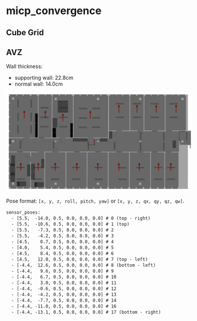 # micp_convergence

## Cube Grid

## AVZ

Wall thickness:
- supporting wall: 22.8cm
- normal wall: 14.0cm

![AVZ Poses](dat/avz_poses.png)


Pose format: `[x, y, z, roll, pitch, yaw]` or `[x, y, z, qx, qy, qz, qw]`.

```
sensor_poses:
  - [5.5,  -14.0, 0.5, 0.0, 0.0, 0.0] # 0 (top - right)
  - [5.5,  -10.6, 0.5, 0.0, 0.0, 0.0] # 1 (top)
  - [5.5,   -7.3, 0.5, 0.0, 0.0, 0.0] # 2
  - [5.5,   -4.2, 0.5, 0.0, 0.0, 0.0] # 3
  - [4.5,    0.7, 0.5, 0.0, 0.0, 0.0] # 4
  - [4.0,    5.4, 0.5, 0.0, 0.0, 0.0] # 5
  - [4.5,    8.4, 0.5, 0.0, 0.0, 0.0] # 6
  - [4.5,   12.0, 0.5, 0.0, 0.0, 0.0] # 7 (top - left)
  - [-4.4,  12.6, 0.5, 0.0, 0.0, 0.0] # 8 (bottom - left)
  - [-4.4,   9.6, 0.5, 0.0, 0.0, 0.0] # 9
  - [-4.4,   6.7, 0.5, 0.0, 0.0, 0.0] # 10
  - [-4.4,   3.0, 0.5, 0.0, 0.0, 0.0] # 11
  - [-4.4,  -0.6, 0.5, 0.0, 0.0, 0.0] # 12
  - [-4.4,  -4.2, 0.5, 0.0, 0.0, 0.0] # 13
  - [-4.4,  -7.7, 0.5, 0.0, 0.0, 0.0] # 14
  - [-4.4, -11.0, 0.5, 0.0, 0.0, 0.0] # 16
  - [-4.4, -13.1, 0.5, 0.0, 0.0, 0.0] # 17 (bottom - right)
```

